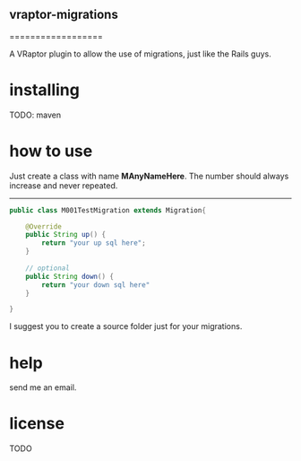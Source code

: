## vraptor-migrations
==================

A VRaptor plugin to allow the use of migrations, just like the Rails guys.

# installing

TODO: maven 

# how to use

Just create a class with name **M<number>AnyNameHere**. The number should always increase
and never repeated.

--------   
```java
public class M001TestMigration extends Migration{

	@Override
	public String up() {
		return "your up sql here";
	}
	
	// optional
	public String down() {
		return "your down sql here"
	}

}
```

I suggest you to create a source folder just for your migrations.

# help

send me an email.

# license

TODO